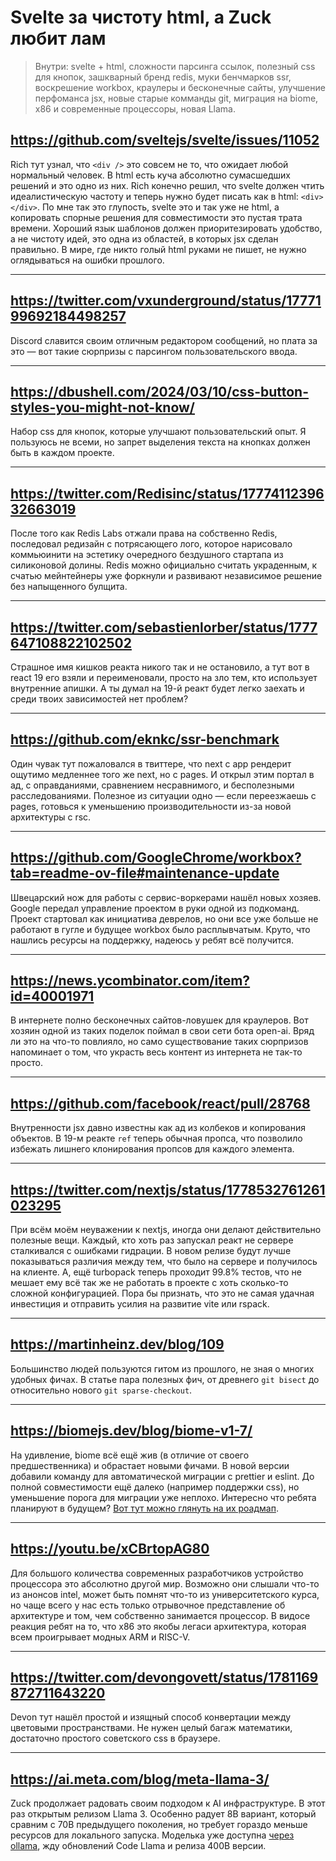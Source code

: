 # Svelte за чистоту html, а Zuck любит лам

> Внутри: svelte + html, сложности парсинга ссылок, полезный css для кнопок, зашкварный бренд redis, муки бенчмарков ssr, воскрешение workbox, краулеры и бесконечные сайты, улучшение перфоманса jsx, новые старые комманды git, миграция на biome, x86 и современные процессоры, новая Llama.

## https://github.com/sveltejs/svelte/issues/11052

Rich тут узнал, что `<div />` это совсем не то, что ожидает любой нормальный человек. В html есть куча абсолютно сумасшедших решений и это одно из них. Rich конечно решил, что svelte должен чтить идеалистическую частоту и теперь нужно будет писать как в html: `<div></div>`. По мне так это глупость, svelte это и так уже не html, а копировать спорные решения для совместимости это пустая трата времени. Хороший язык шаблонов должен приоритезировать удобство, а не чистоту идей, это одна из областей, в которых jsx сделан правильно. В мире, где никто голый html руками не пишет, не нужно оглядываться на ошибки прошлого.

---

## https://twitter.com/vxunderground/status/1777199692184498257

Discord славится своим отличным редактором сообщений, но плата за это — вот такие сюрпризы с парсингом пользовательского ввода.

---

## https://dbushell.com/2024/03/10/css-button-styles-you-might-not-know/

Набор css для кнопок, которые улучшают пользовательский опыт. Я пользуюсь не всеми, но запрет выделения текста на кнопках должен быть в каждом проекте.

---

## https://twitter.com/Redisinc/status/1777411239632663019

После того как Redis Labs отжали права на собственно Redis, последовал редизайн с потрясающего лого, которое нарисовало коммьюинити на эстетику очередного бездушного стартапа из силиконовой долины. Redis можно официально считать украденным, к счатью мейнтейнеры уже форкнули и развивают независимое решение без напыщенного булщита.

---

## https://twitter.com/sebastienlorber/status/1777647108822102502

Страшное имя кишков реакта никого так и не остановило, а тут вот в react 19 его взяли и переименовали, просто на зло тем, кто использует внутренние апишки. А ты думал на 19-й реакт будет легко заехать и среди твоих зависимостей нет проблем?

---

## https://github.com/eknkc/ssr-benchmark

Один чувак тут пожаловался в твиттере, что next c app рендерит ощутимо медленнее того же next, но с pages. И открыл этим портал в ад, с оправданиями, сравнением несравнимого, и бесполезными расследованиями. Полезное из ситуации одно — если переезжаешь с pages, готовься к уменьшению производительности из-за новой архитектуры с rsc.

---

## https://github.com/GoogleChrome/workbox?tab=readme-ov-file#maintenance-update

Швецарский нож для работы с сервис-воркерами нашёл новых хозяев. Google передал управление проектом в руки одной из подкоманд. Проект стартовал как инициатива деврелов, но они все уже больше не работают в гугле и будущее workbox было расплывчатым. Круто, что нашлись ресурсы на поддержку, надеюсь у ребят всё получится.

---

## https://news.ycombinator.com/item?id=40001971

В интернете полно бесконечных сайтов-ловушек для краулеров. Вот хозяин одной из таких поделок поймал в свои сети бота open-ai. Вряд ли это на что-то повлияло, но само существование таких сюрпризов напоминает о том, что украсть весь контент из интернета не так-то просто.

---

## https://github.com/facebook/react/pull/28768

Внутренности jsx давно известны как ад из колбеков и копирования объектов. В 19-м реакте `ref` теперь обычная пропса, что позволило избежать лишнего клонирования пропсов для каждого элемента.

---

## https://twitter.com/nextjs/status/1778532761261023295

При всём моём неуважении к nextjs, иногда они делают действительно полезные вещи. Каждый, кто хоть раз запускал реакт не сервере сталкивался с ошибками гидрации. В новом релизе будут лучше показываться различия между тем, что было на сервере и получилось на клиенте. А, ещё turbopack теперь проходит 99.8% тестов, что не мешает ему всё так же не работать в проекте с хоть сколько-то сложной конфигурацией. Пора бы признать, что это не самая удачная инвестиция и отправить усилия на развитие vite или rspack.

---

## https://martinheinz.dev/blog/109

Большинство людей пользуются гитом из прошлого, не зная о многих удобных фичах. В статье пара полезных фич, от древнего `git bisect` до относительно нового `git sparse-checkout`.

---

## https://biomejs.dev/blog/biome-v1-7/

На удивление, biome всё ещё жив (в отличие от своего предшественника) и обрастает новыми фичами. В новой версии добавили команду для автоматической миграции с prettier и eslint. До полной совместимости ещё далеко (например поддержки css), но уменьшение порога для миграции уже неплохо. Интересно что ребята планируют в будущем? [Вот тут можно глянуть на их роадмап](https://github.com/biomejs/biome/issues/2455).

---

## https://youtu.be/xCBrtopAG80

Для большого количества современных разработчиков устройство процессора это абсолютно другой мир. Возможно они слышали что-то из анонсов intel, может быть помнят что-то из университетского курса, но чаще всего у нас есть только отрывочное представление об архитектуре и том, чем собственно занимается процессор. В видосе реакция ребят на то, что x86 это якобы легаси архитектура, которая всем проигрывает модных ARM и RISC-V.

---

## https://twitter.com/devongovett/status/1781169872711643220

Devon тут нашёл простой и изящный способ конвертации между цветовыми пространствами. Не нужен целый багаж математики, достаточно простого советского css в браузере.

---

## https://ai.meta.com/blog/meta-llama-3/

Zuck продолжает радовать своим подходом к AI инфраструктуре. В этот раз открытым релизом Llama 3. Особенно радует 8B вариант, который сравним с 70B предыдущего поколения, но требует гораздо меньше ресурсов для локального запуска. Моделька уже доступна [через ollama](https://ollama.com/blog/llama3), жду обновлений Code Llama и релиза 400B версии.
